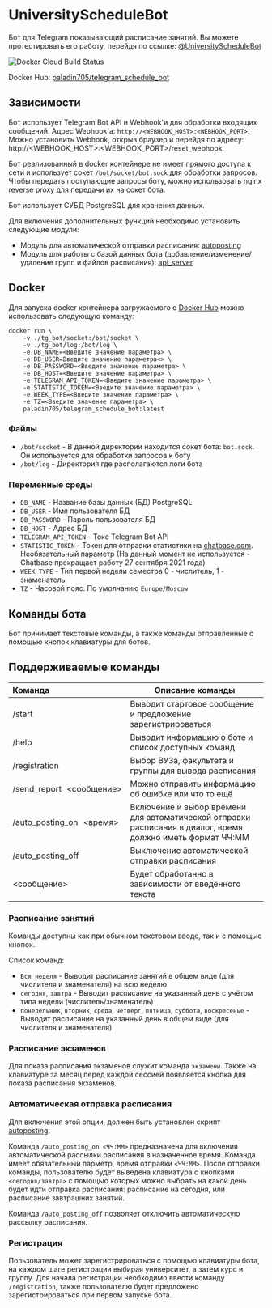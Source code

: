 # UniversityScheduleBot
Бот для Telegram показывающий расписание занятий. Вы можете протестировать его работу, перейдя по ссылке: [@UniversityScheduleBot](http://telegram.me/UniversityScheduleBot)

![Docker Cloud Build Status](https://img.shields.io/docker/cloud/build/paladin705/telegram_schedule_bot)

Docker Hub: [paladin705/telegram_schedule_bot](https://hub.docker.com/r/paladin705/telegram_schedule_bot)

## Зависимости
Бот использует Telegram Bot API и Webhook'и для обработки входящих сообщений. Адрес Webhook'а: `http://<WEBHOOK_HOST>:<WEBHOOK_PORT>`. Можно установить Webhook, открыв браузер и перейдя по адресу: http://<WEBHOOK_HOST>:<WEBHOOK_PORT>/reset_webhook.

Бот реализованный в docker контейнере не имеет прямого доступа к сети и использует сокет `/bot/socket/bot.sock` для обработки запросов. Чтобы передать поступающие запросы боту, можно использовать nginx reverse proxy для передачи их на сокет бота.

Бот использует СУБД PostgreSQL для хранения данных.

Для включения дополнительных функций необходимо установить следующие модули:

* Модуль для автоматической отправки расписания: [autoposting](../autoposting)
* Модуль для работы с базой данных бота (добавление/изменение/удаление групп и файлов расписания): [api_server](https://github.com/paladin-705/VkScheduleBot/tree/main/api_server)

## Docker
Для запуска docker контейнера загружаемого с [Docker Hub](https://hub.docker.com/r/paladin705/telegram_schedule_bot) можно использовать следующую команду:
```shell
docker run \
    -v ./tg_bot/socket:/bot/socket \
    -v ./tg_bot/log:/bot/log \
    -e DB_NAME=<Введите значение параметра> \
    -e DB_USER=Введите значение параметра<> \
    -e DB_PASSWORD=<Введите значение параметра> \
    -e DB_HOST=<Введите значение параметра> \
    -e TELEGRAM_API_TOKEN=<Введите значение параметра> \
    -e STATISTIC_TOKEN=<Введите значение параметра> \
    -e WEEK_TYPE=<Введите значение параметра> \
    -e TZ=<Введите значение параметра> \
    paladin705/telegram_schedule_bot:latest
```

### Файлы
* `/bot/socket` - В данной директории находится сокет бота: `bot.sock`. Он используется для обработки запросов к боту
* `/bot/log` - Директория где располагаются логи бота

### Переменные среды

* `DB_NAME` - Название базы данных (БД) PostgreSQL
* `DB_USER` - Имя пользователя БД
* `DB_PASSWORD` - Пароль пользователя БД
* `DB_HOST` - Адрес БД
* `TELEGRAM_API_TOKEN` - Токе Telegram Bot API
* `STATISTIC_TOKEN` - Токен для отправки статистики на [chatbase.com](https://chatbase.com/). Необязательный параметр (На данный момент не используется - Chatbase прекращает работу 27 сентября 2021 года)
* `WEEK_TYPE` - Тип первой недели семестра 0 - числитель, 1 - знаменатель
* `TZ` - Часовой пояс. По умолчанию `Europe/Moscow`

## Команды бота
Бот принимает текстовые команды, а также команды отправленные с помощью кнопок клавиатуры для ботов.

Поддерживаемые команды
------------
|Команда| Описание команды|
:----------------| -------------
|/start|Выводит стартовое сообщение и предложение зарегистрироваться|
|/help|Выводит информацию о боте и список доступных команд|
|/registration|Выбор ВУЗа, факультета и группы для вывода расписания|
|/send_report \<сообщение\>|Можно отправить информацию об ошибке или что то ещё|
|/auto_posting_on \<время\>|Включение и выбор времени для автоматической отправки расписания в диалог, время должно иметь формат ЧЧ:ММ|
|/auto_posting_off|Выключение автоматической отправки расписания|
|\<сообщение\>|Будет обработанно в зависимости от введённого текста|

### Расписание занятий

Команды доступны как при обычном текстовом вводе, так и с помощью кнопок.

Список команд:
* `Вся неделя` - Выводит расписание занятий в общем виде (для числителя и знаменателя) на всю неделю
* `сегодня`, `завтра` - Выводит расписание на указанный день с учётом типа недели (числитель/знаменатель)
* `понедельник`, `вторник`, `среда`, `четверг`, `пятница`, `суббота`, `воскресенье` - Выводит расписание на указанный день в общем виде (для числителя и знаменателя)

### Расписание экзаменов

Для показа расписания экзаменов служит команда `экзамены`. Также на клавиатуре за месяц перед каждой сессией появляется кнопка для показа расписания экзаменов.

### Автоматическая отправка расписания

Для включения этой опции, должен быть установлен скрипт [autoposting](../autoposting).

Команда `/auto_posting_on <ЧЧ:ММ>` предназначена для включения автоматической рассылки расписания в назначенное время. Команда имеет обязательный парметр, время отправки `<ЧЧ:ММ>`. После отправки команды, пользователю будет выведена клавиатура с кнопками `<сегодня/завтра>` с помощью которых можно выбрать на какой день будет идти отправка расписания: расписание на сегодня, или расписание завтрашних занятий.

Команда `/auto_posting_off` позволяет отключить автоматическую рассылку расписания.

### Регистрация

Пользователь может зарегистрироваться с помощью клавиатуры бота, на каждом шаге регистрации выбирая университет, а затем курс и группу. Для начала регистрации необходимо ввести команду `/registration`, также пользователю будет предложено зарегистрироваться при первом запуске бота.
